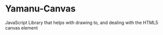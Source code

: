 Yamanu-Canvas
=============

JavaScript Library that helps with drawing to, and dealing with the HTML5 canvas element
